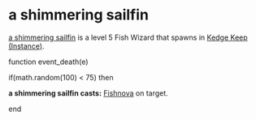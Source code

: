 # a shimmering sailfin



[a shimmering sailfin](/npc/64075) is a level 5 Fish Wizard that spawns in [Kedge Keep (Instance)](/zone/1064).

function event_death(e)

if(math.random(100) < 75) then


**a shimmering sailfin casts:** [Fishnova](/spell/1017) on target.




end



